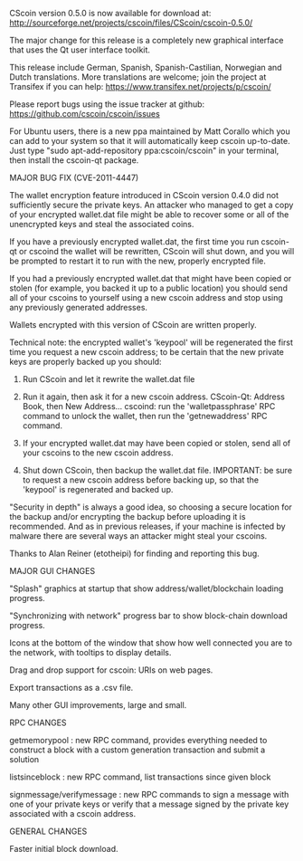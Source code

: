 CScoin version 0.5.0 is now available for download at:
http://sourceforge.net/projects/cscoin/files/CScoin/cscoin-0.5.0/

The major change for this release is a completely new graphical interface that uses the Qt user interface toolkit.

This release include German, Spanish, Spanish-Castilian, Norwegian and Dutch translations. More translations are welcome; join the project at Transifex if you can help:
https://www.transifex.net/projects/p/cscoin/

Please report bugs using the issue tracker at github:
https://github.com/cscoin/cscoin/issues

For Ubuntu users, there is a new ppa maintained by Matt Corallo which you can add to your system so that it will automatically keep cscoin up-to-date.  Just type "sudo apt-add-repository ppa:cscoin/cscoin" in your terminal, then install the cscoin-qt package.

MAJOR BUG FIX  (CVE-2011-4447)

The wallet encryption feature introduced in CScoin version 0.4.0 did not sufficiently secure the private keys. An attacker who
managed to get a copy of your encrypted wallet.dat file might be able to recover some or all of the unencrypted keys and steal the
associated coins.

If you have a previously encrypted wallet.dat, the first time you run cscoin-qt or cscoind the wallet will be rewritten, CScoin will
shut down, and you will be prompted to restart it to run with the new, properly encrypted file.

If you had a previously encrypted wallet.dat that might have been copied or stolen (for example, you backed it up to a public
location) you should send all of your cscoins to yourself using a new cscoin address and stop using any previously generated addresses.

Wallets encrypted with this version of CScoin are written properly.

Technical note: the encrypted wallet's 'keypool' will be regenerated the first time you request a new cscoin address; to be certain that the
new private keys are properly backed up you should:

1. Run CScoin and let it rewrite the wallet.dat file

2. Run it again, then ask it for a new cscoin address.
CScoin-Qt: Address Book, then New Address...
cscoind: run the 'walletpassphrase' RPC command to unlock the wallet,  then run the 'getnewaddress' RPC command.

3. If your encrypted wallet.dat may have been copied or stolen, send  all of your cscoins to the new cscoin address.

4. Shut down CScoin, then backup the wallet.dat file.
IMPORTANT: be sure to request a new cscoin address before backing up, so that the 'keypool' is regenerated and backed up.

"Security in depth" is always a good idea, so choosing a secure location for the backup and/or encrypting the backup before uploading it is recommended. And as in previous releases, if your machine is infected by malware there are several ways an attacker might steal your cscoins.

Thanks to Alan Reiner (etotheipi) for finding and reporting this bug.

MAJOR GUI CHANGES

"Splash" graphics at startup that show address/wallet/blockchain loading progress.

"Synchronizing with network" progress bar to show block-chain download progress.

Icons at the bottom of the window that show how well connected you are to the network, with tooltips to display details.

Drag and drop support for cscoin: URIs on web pages.

Export transactions as a .csv file.

Many other GUI improvements, large and small.

RPC CHANGES

getmemorypool : new RPC command, provides everything needed to construct a block with a custom generation transaction and submit a solution

listsinceblock : new RPC command, list transactions since given block

signmessage/verifymessage : new RPC commands to sign a message with one of your private keys or verify that a message signed by the private key associated with a cscoin address.

GENERAL CHANGES

Faster initial block download.
